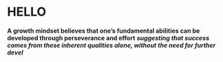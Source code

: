 # HELLO
**A growth mindset believes that one’s fundamental abilities can be developed through perseverance and effort**
***suggesting that success comes from these inherent qualities alone, without the need for further devel***
